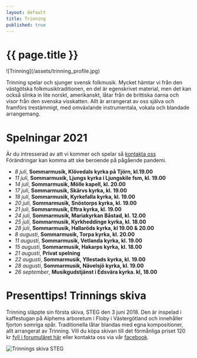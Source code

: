 ```yaml
---
layout: default
title: Trinning
published: true
---
```

<div>
  <h1 class="page-title">{{ page.title }}</h1>
</div>
![Trinning](/assets/trinning_profile.jpg)

Trinning spelar och sjunger svensk folkmusik. Mycket hämtar vi från den västgötska folkmusiktraditionen, en del är egenskrivet material, men det kan också slinka 
in lite norskt, amerikanskt, låtar från de brittiska öarna och visor från den svenska visskatten. Allt är arrangerat av oss själva och framförs trestämmigt, med omväxlande instrumentala, vokala och blandade arrangemang.

# Spelningar 2021
Är du intresserad av att vi kommer och spelar så [kontakta oss](/kontakt)  
Förändringar kan komma att ske beroende på pågående pandemi.

* *8 juli*, **Sommarmusik, Klövedals kyrka på Tjörn, kl.19.00**
* *11 juli*, **Sommarmusik, Ljungs kyrka i Ljungskile fsm, kl. 19.00**
* *14 juli*, **Sommarmusik, Mölle kapell, kl. 20.00** 
* *17 juli*, **Sommarmusik, Skärvs kyrka, kl. 19.00**
* *18 juli*, **Sommarmusik, Kyrkefalla kyrka, kl. 19.00**
* *20 juli*, **Sommarmusik, Snöstorps kyrka, kl. 19.00**
* *21 juli*, **Sommarmusik, Eftra kyrka, kl. 19.00**
* *24 juli*, **Sommarmusik, Mariakyrkan Båstad, kl. 12.00**
* *25 juli*, **Sommarmusik, Kyrkheddinge kyrka, kl. 18.00**
* *28 juli*, **Sommarmusik, Hallaröds kyrka, kl 19.00 & 20.00**
* *8 augusti*, **Sommarmusik, Torpa kyrka, kl. 20.00**
* *11 augusti*, **Sommarmusik, Vetlanda kyrka, kl. 19.00**
* *15 augusti*, **Sommarmusik, Hakarps kyrka, kl. 18.00**
* *21 augusti*, **Privat spelning**
* *22 augusti*, **Sommarmusik, Yllestads kyrka, kl. 19.00**
* *28 augusti*, **Sommarmusik, Nävelsjö kyrka, kl. 19.00**
* *26 september*, **Musikgudstjänst i Edsvära kyrka. kl, 18.00**

# Presenttips! Trinnings skiva
Trinning släppte sin första skiva, STEG den 3 juni 2018. Den är inspelad i kaffestugan på Alphems arboretum i Floby i Västergötland och innehåller fjorton somriga spår. Traditionella låtar blandas med egna kompositioner, allt arrangerat av Trinning. Vill du köpa skivan till det förmånliga priset 120 kr [fyll i forumuläret här](/skivor) eller kontakta oss via vår [facebook](https://www.facebook.com/trinningfolk/). 

![Trinnings skiva STEG]({{site.baseurl}}//assets/CD-steg.jpg)
